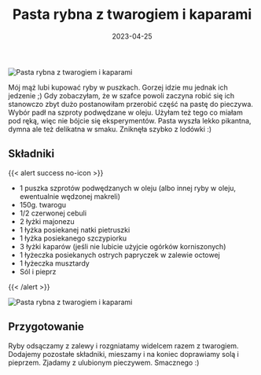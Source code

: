 ﻿---
title: "Pasta rybna z twarogiem i kaparami"
date: 2023-04-25
categories:
- śniadanie
tags:
- ryba
- twaróg
- bez glutenu
thumbnailImagePosition: "top"
---
![Pasta rybna z twarogiem i kaparami](/img/Pasta-rybna-z-twarogiem/Pasta-rybna-z-twarogiem-1.JPG)

Mój mąż lubi kupować ryby w puszkach. Gorzej idzie mu jednak ich jedzenie ;) Gdy zobaczyłam, że w szafce powoli zaczyna robić się ich stanowczo zbyt dużo postanowiłam przerobić część na pastę do pieczywa. Wybór padł na szproty podwędzane w oleju. Użyłam też tego co miałam pod ręką, więc nie bójcie się eksperymentów. Pasta wyszła lekko pikantna, dymna ale też delikatna w smaku. Zniknęła szybko z lodówki :)
<!--more-->

## Składniki
{{< alert success no-icon >}}
- 1 puszka szprotów podwędzanych w oleju (albo innej ryby w oleju, ewentualnie wędzonej makreli)
- 150g. twarogu
- 1/2 czerwonej cebuli
- 2 łyżki majonezu
- 1 łyżka posiekanej natki pietruszki
- 1 łyżka posiekanego szczypiorku
- 3 łyżki kaparów (jeśli nie lubicie użyjcie ogórków korniszonych)
- 1 łyżeczka posiekanych ostrych papryczek w zalewie octowej
- 1 łyżeczka musztardy
- Sól i pieprz

{{< /alert >}}

![Pasta rybna z twarogiem i kaparami](/img/Pasta-rybna-z-twarogiem/Pasta-rybna-z-twarogiem-2.JPG)
## Przygotowanie

Ryby odsączamy z zalewy i rozgniatamy widelcem razem z twarogiem. Dodajemy pozostałe składniki, mieszamy i na koniec doprawiamy solą i pieprzem. Zjadamy z ulubionym pieczywem. Smacznego :)

